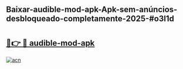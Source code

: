 ## Baixar-audible-mod-apk-Apk-sem-anúncios-desbloqueado-completamente-2025-#o3l1d

# <h2><a href="https://ainizakaria.my?title=audible-mod-apk&ref=22M">🔗👉 🔴 audible-mod-apk</a></h2>

[![acn](https://github.com/user-attachments/assets/0f9c940e-d8b0-45ae-aac7-cd30a18b3e1c)](https://ainizakaria.my?title=audible-mod-apk&ref=22M)

